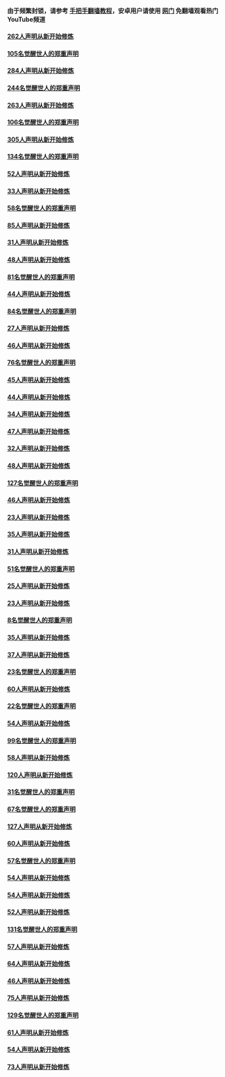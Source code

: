 #### 由于频繁封锁，请参考 [手把手翻墙教程](https://github.com/gfw-breaker/guides/wiki/)，安卓用户请使用 [网门](https://github.com/gfw-breaker/nogfw/blob/master/dl.md?t=04081600) 免翻墙观看热门YouTube频道 

#### [262人声明从新开始修炼](../pages/91/423004.md?t=04081600) 

#### [105名觉醒世人的郑重声明](../pages/91/423003.md?t=04081600) 

#### [284人声明从新开始修炼](../pages/91/422707.md?t=04081600) 

#### [244名觉醒世人的郑重声明](../pages/91/422706.md?t=04081600) 

#### [263人声明从新开始修炼](../pages/91/422553.md?t=04081600) 

#### [106名觉醒世人的郑重声明](../pages/91/422552.md?t=04081600) 

#### [305人声明从新开始修炼](../pages/91/422153.md?t=04081600) 

#### [134名觉醒世人的郑重声明](../pages/91/422152.md?t=04081600) 

#### [52人声明从新开始修炼](../pages/91/421846.md?t=04081600) 

#### [33人声明从新开始修炼](../pages/91/421804.md?t=04081600) 

#### [58名觉醒世人的郑重声明](../pages/91/421845.md?t=04081600) 

#### [85人声明从新开始修炼](../pages/91/421769.md?t=04081600) 

#### [31人声明从新开始修炼](../pages/91/421763.md?t=04081600) 

#### [48人声明从新开始修炼](../pages/91/421605.md?t=04081600) 

#### [81名觉醒世人的郑重声明](../pages/91/421656.md?t=04081600) 

#### [44人声明从新开始修炼](../pages/91/421544.md?t=04081600) 

#### [84名觉醒世人的郑重声明](../pages/91/421543.md?t=04081600) 

#### [27人声明从新开始修炼](../pages/91/421465.md?t=04081600) 

#### [46人声明从新开始修炼](../pages/91/421454.md?t=04081600) 

#### [76名觉醒世人的郑重声明](../pages/91/421453.md?t=04081600) 

#### [45人声明从新开始修炼](../pages/91/421452.md?t=04081600) 

#### [44人声明从新开始修炼](../pages/91/421422.md?t=04081600) 

#### [34人声明从新开始修炼](../pages/91/421322.md?t=04081600) 

#### [47人声明从新开始修炼](../pages/91/421264.md?t=04081600) 

#### [32人声明从新开始修炼](../pages/91/421225.md?t=04081600) 

#### [48人声明从新开始修炼](../pages/91/421202.md?t=04081600) 

#### [127名觉醒世人的郑重声明](../pages/91/421224.md?t=04081600) 

#### [46人声明从新开始修炼](../pages/91/421203.md?t=04081600) 

#### [23人声明从新开始修炼](../pages/91/421138.md?t=04081600) 

#### [35人声明从新开始修炼](../pages/91/421122.md?t=04081600) 

#### [31人声明从新开始修炼](../pages/91/421081.md?t=04081600) 

#### [51名觉醒世人的郑重声明](../pages/91/421080.md?t=04081600) 

#### [25人声明从新开始修炼](../pages/91/421020.md?t=04081600) 

#### [23人声明从新开始修炼](../pages/91/420884.md?t=04081600) 

#### [8名觉醒世人的郑重声明](../pages/91/420883.md?t=04081600) 

#### [35人声明从新开始修炼](../pages/91/420809.md?t=04081600) 

#### [37人声明从新开始修炼](../pages/91/420766.md?t=04081600) 

#### [23名觉醒世人的郑重声明](../pages/91/420765.md?t=04081600) 

#### [60人声明从新开始修炼](../pages/91/420727.md?t=04081600) 

#### [22名觉醒世人的郑重声明](../pages/91/420726.md?t=04081600) 

#### [54人声明从新开始修炼](../pages/91/420529.md?t=04081600) 

#### [99名觉醒世人的郑重声明](../pages/91/420528.md?t=04081600) 

#### [58人声明从新开始修炼](../pages/91/420198.md?t=04081600) 

#### [120人声明从新开始修炼](../pages/91/420141.md?t=04081600) 

#### [31名觉醒世人的郑重声明](../pages/91/420197.md?t=04081600) 

#### [67名觉醒世人的郑重声明](../pages/91/420140.md?t=04081600) 

#### [127人声明从新开始修炼](../pages/91/420082.md?t=04081600) 

#### [60人声明从新开始修炼](../pages/91/420081.md?t=04081600) 

#### [57名觉醒世人的郑重声明](../pages/91/420080.md?t=04081600) 

#### [54人声明从新开始修炼](../pages/91/419533.md?t=04081600) 

#### [54人声明从新开始修炼](../pages/91/419532.md?t=04081600) 

#### [52人声明从新开始修炼](../pages/91/419531.md?t=04081600) 

#### [131名觉醒世人的郑重声明](../pages/91/419530.md?t=04081600) 

#### [57人声明从新开始修炼](../pages/91/419430.md?t=04081600) 

#### [64人声明从新开始修炼](../pages/91/419429.md?t=04081600) 

#### [46人声明从新开始修炼](../pages/91/419428.md?t=04081600) 

#### [75人声明从新开始修炼](../pages/91/419427.md?t=04081600) 

#### [129名觉醒世人的郑重声明](../pages/91/419426.md?t=04081600) 

#### [61人声明从新开始修炼](../pages/91/419198.md?t=04081600) 

#### [54人声明从新开始修炼](../pages/91/419197.md?t=04081600) 

#### [73人声明从新开始修炼](../pages/91/419196.md?t=04081600) 

